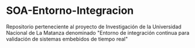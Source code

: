 # SOA-Entorno-Integracion

Repositorio perteneciente al proyecto de Investigación de la Universidad Nacional de La Matanza denominado "Entorno de integración continua para validación de sistemas embebidos de tiempo real"